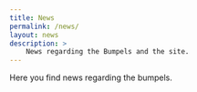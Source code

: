 ```yaml
---
title: News
permalink: /news/
layout: news
description: >
    News regarding the Bumpels and the site.
---
```


Here you find news regarding the bumpels.
